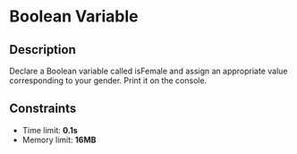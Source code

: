 # Boolean Variable

## Description
Declare a Boolean variable called isFemale and assign an appropriate value corresponding to your gender. Print it on the console.

## Constraints
- Time limit: **0.1s**
- Memory limit: **16MB**
